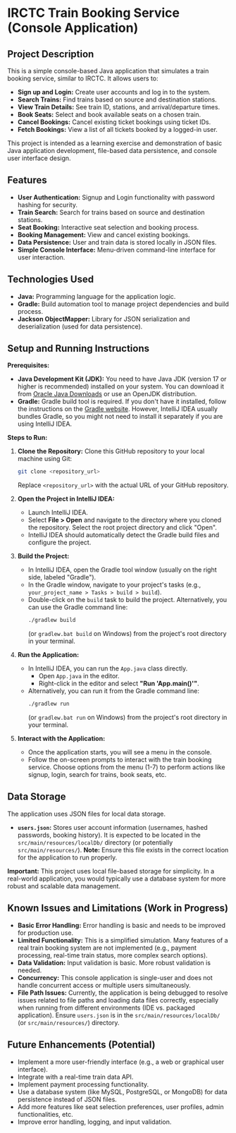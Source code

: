 # IRCTC Train Booking Service (Console Application)

## Project Description

This is a simple console-based Java application that simulates a train booking service, similar to IRCTC.  It allows users to:

*   **Sign up and Login:** Create user accounts and log in to the system.
*   **Search Trains:** Find trains based on source and destination stations.
*   **View Train Details:** See train ID, stations, and arrival/departure times.
*   **Book Seats:** Select and book available seats on a chosen train.
*   **Cancel Bookings:** Cancel existing ticket bookings using ticket IDs.
*   **Fetch Bookings:** View a list of all tickets booked by a logged-in user.

This project is intended as a learning exercise and demonstration of basic Java application development, file-based data persistence, and console user interface design.

## Features

*   **User Authentication:**  Signup and Login functionality with password hashing for security.
*   **Train Search:**  Search for trains based on source and destination stations.
*   **Seat Booking:** Interactive seat selection and booking process.
*   **Booking Management:** View and cancel existing bookings.
*   **Data Persistence:** User and train data is stored locally in JSON files.
*   **Simple Console Interface:**  Menu-driven command-line interface for user interaction.

## Technologies Used

*   **Java:** Programming language for the application logic.
*   **Gradle:** Build automation tool to manage project dependencies and build process.
*   **Jackson ObjectMapper:** Library for JSON serialization and deserialization (used for data persistence).

## Setup and Running Instructions

**Prerequisites:**

*   **Java Development Kit (JDK):**  You need to have Java JDK (version 17 or higher is recommended) installed on your system. You can download it from [Oracle Java Downloads](https://www.oracle.com/java/technologies/downloads/) or use an OpenJDK distribution.
*   **Gradle:** Gradle build tool is required. If you don't have it installed, follow the instructions on the [Gradle website](https://gradle.org/install/). However, IntelliJ IDEA usually bundles Gradle, so you might not need to install it separately if you are using IntelliJ IDEA.

**Steps to Run:**

1.  **Clone the Repository:** Clone this GitHub repository to your local machine using Git:
    ```bash
    git clone <repository_url>
    ```
    Replace `<repository_url>` with the actual URL of your GitHub repository.

2.  **Open the Project in IntelliJ IDEA:**
    *   Launch IntelliJ IDEA.
    *   Select **File > Open** and navigate to the directory where you cloned the repository. Select the root project directory and click "Open".
    *   IntelliJ IDEA should automatically detect the Gradle build files and configure the project.

3.  **Build the Project:**
    *   In IntelliJ IDEA, open the Gradle tool window (usually on the right side, labeled "Gradle").
    *   In the Gradle window, navigate to your project's tasks (e.g., `your_project_name > Tasks > build > build`).
    *   Double-click on the `build` task to build the project.  Alternatively, you can use the Gradle command line:
        ```bash
        ./gradlew build
        ```
        (or `gradlew.bat build` on Windows) from the project's root directory in your terminal.

4.  **Run the Application:**
    *   In IntelliJ IDEA, you can run the `App.java` class directly.
        *   Open `App.java` in the editor.
        *   Right-click in the editor and select **"Run 'App.main()'"**.
    *   Alternatively, you can run it from the Gradle command line:
        ```bash
        ./gradlew run
        ```
        (or `gradlew.bat run` on Windows) from the project's root directory in your terminal.

5.  **Interact with the Application:**
    *   Once the application starts, you will see a menu in the console.
    *   Follow the on-screen prompts to interact with the train booking service. Choose options from the menu (1-7) to perform actions like signup, login, search for trains, book seats, etc.

## Data Storage

The application uses JSON files for local data storage.

*   **`users.json`:** Stores user account information (usernames, hashed passwords, booking history). It is expected to be located in the `src/main/resources/localDb/` directory (or potentially `src/main/resources/`). **Note:** Ensure this file exists in the correct location for the application to run properly.

**Important:** This project uses local file-based storage for simplicity. In a real-world application, you would typically use a database system for more robust and scalable data management.

## Known Issues and Limitations (Work in Progress)

*   **Basic Error Handling:** Error handling is basic and needs to be improved for production use.
*   **Limited Functionality:** This is a simplified simulation. Many features of a real train booking system are not implemented (e.g., payment processing, real-time train status, more complex search options).
*   **Data Validation:** Input validation is basic. More robust validation is needed.
*   **Concurrency:** This console application is single-user and does not handle concurrent access or multiple users simultaneously.
*   **File Path Issues:** Currently, the application is being debugged to resolve issues related to file paths and loading data files correctly, especially when running from different environments (IDE vs. packaged application). Ensure `users.json` is in the `src/main/resources/localDb/` (or `src/main/resources/`) directory.

## Future Enhancements (Potential)

*   Implement a more user-friendly interface (e.g., a web or graphical user interface).
*   Integrate with a real-time train data API.
*   Implement payment processing functionality.
*   Use a database system (like MySQL, PostgreSQL, or MongoDB) for data persistence instead of JSON files.
*   Add more features like seat selection preferences, user profiles, admin functionalities, etc.
*   Improve error handling, logging, and input validation.
